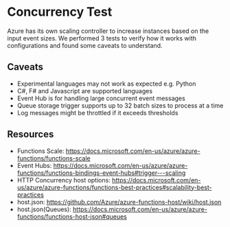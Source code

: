# Concurrency Test

Azure has its own scaling controller to increase instances based on the input event sizes. We performed 3 tests to verify how it works with configurations and found some caveats to understand.

## Caveats

- Experimental languages may not work as expected e.g. Python
- C#, F# and Javascript are supported languages
- Event Hub is for handling large concurrent event messages
- Queue storage trigger supports up to 32 batch sizes to process at a time
- Log messages might be throttled if it exceeds thresholds

## Resources

- Functions Scale: https://docs.microsoft.com/en-us/azure/azure-functions/functions-scale
- Event Hubs: https://docs.microsoft.com/en-us/azure/azure-functions/functions-bindings-event-hubs#trigger---scaling
- HTTP Concurrency host options: https://docs.microsoft.com/en-us/azure/azure-functions/functions-best-practices#scalability-best-practices
- host.json: https://github.com/Azure/azure-functions-host/wiki/host.json
- host.json(Queues): https://docs.microsoft.com/en-us/azure/azure-functions/functions-host-json#queues
